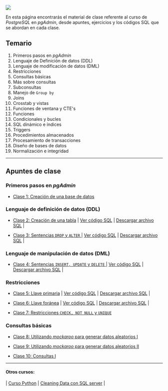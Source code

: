 ![](https://cdn.iconscout.com/icon/free/png-256/postgresql-3628991-3030216.png)

En esta página encontrarás el material de clase referente al curso de _PostgreSQL_ en _pgAdmin_, desde apuntes, ejercicios y los códigos SQL que se abordan en cada clase.

## Temario
1. Primeros pasos en _pgAdmin_
2. Lenguaje de Definición de datos (DDL)
3. Lenguaje de modificación de datos (DML)
4. Restricciones 
5. Consultas básicas
6. Más sobre consultas
7. Subconsultas
8. Manejo de ``Group by``
9. Joins
10. Crosstab y vistas
11. Funciones de ventana y CTE's
12. Funciones
13. Condicionales y bucles
14. SQL dinámico e índices
15. Triggers
16. Procedimientos almacenados
17. Procesamiento de transacciones
18. Diseño de bases de datos
19. Normalización e integridad  

---

## Apuntes de clase

### Primeros pasos en _pgAdmin_
* [Clase 1: Creación de una base de datos](Clase1.md)

### Lenguaje de definición de datos (DDL)
* [Clase 2: Creación de una tabla](Clase2.md) \| [Ver código SQL](https://github.com/LuisApaez/Curso_Postgres/blob/gh-pages/Scripts_Clase/Clase2.sql) \| [Descargar archivo SQL](Scripts_Clase/Clase2.sql) \|

* [Clase 3: Sentencias ``DROP`` y ``ALTER`` ](Clase3.md) \| [Ver código SQL](https://github.com/LuisApaez/Curso_Postgres/blob/gh-pages/Scripts_Clase/Clase3.sql) \| [Descargar archivo SQL](Scripts_Clase/Clase3.sql) \|

### Lenguaje de manipulación de datos (DML)

* [Clase 4: Sentencias ``INSERT, UPDATE`` y ``DELETE`` ](Clase4.md) \| [Ver código SQL](https://github.com/LuisApaez/Curso_Postgres/blob/gh-pages/Scripts_Clase/Clase4.sql) \| [Descargar archivo SQL](Scripts_Clase/Clase4.sql) \|

### Restricciones

* [Clase 5: Llave primaria](Clase5.md) \| [Ver código SQL](https://github.com/LuisApaez/Curso_Postgres/blob/gh-pages/Scripts_Clase/Clase5.sql) \| [Descargar archivo SQL](Scripts_Clase/Clase5.sql) \|

* [Clase 6: Llave foránea](Clase6.md) \| [Ver código SQL](https://github.com/LuisApaez/Curso_Postgres/blob/gh-pages/Scripts_Clase/Clase6.sql) \| [Descargar archivo SQL](Scripts_Clase/Clase6.sql) \|

* [Clase 7: Restricciones ``CHECK, NOT NULL`` y ``UNIQUE``]()

### Consultas básicas

* [Clase 8: Utilizando _mockaroo_ para generar datos aleatorios I]()

* [Clase 9: Utilizando _mockaroo_ para generar datos aleatorios II]()

* [Clase 10: Consultas I]()

---

#### Otros cursos:

\| [Curso Python](https://luisapaez.github.io/Curso_Python/) \| [Cleaning Data con SQL server](index_cd.md) \|
